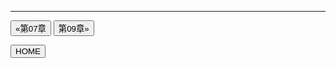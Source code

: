 
---

[<button type="button">«第07章</button>](../第07章/README.md) [<button type="button">第09章»</button>](../第09章/README.md)

[<button type="button">HOME</button>](../README.md)